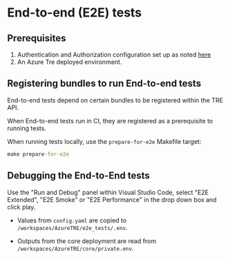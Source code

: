 # End-to-end (E2E) tests

## Prerequisites

1. Authentication and Authorization configuration set up as noted [here](../tre-admins/auth.md)
1. An Azure Tre deployed environment.

## Registering bundles to run End-to-end tests

End-to-end tests depend on certain bundles to be registered within the TRE API.

When End-to-end tests run in CI, they are registered as a prerequisite to running tests.

When running tests locally, use the `prepare-for-e2e` Makefile target:

```cmd
make prepare-for-e2e
```

## Debugging the End-to-End tests

Use the "Run and Debug" panel within Visual Studio Code, select "E2E Extended", "E2E Smoke" or "E2E Performance" in the drop down box and click play.

- Values from `config.yaml` are copied to `/workspaces/AzureTRE/e2e_tests/.env`.

- Outputs from the core deployment are read from `/workspaces/AzureTRE/core/private.env`.
